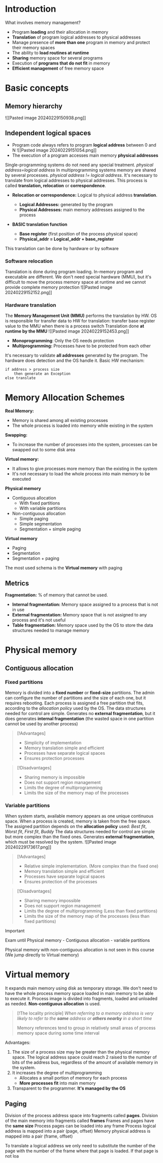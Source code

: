 # Introduction

What involves memory management?
- Program **loading** and their allocation in memory
- **Translation** of program logical addresses to physical addresses
- Manage presence of **more than one** program in memory and protect their memory spaces
- The ability to **load routines at runtime**
- **Sharing** memory space for several programs
- Execution of **programs that do not fit** in memory
- **Efficient management** of free memory space

# Basic concepts

## Memory hierarchy

![[Pasted image 20240229150938.png]]

## Independent logical spaces

- Program code always refers to program **logical address** between 0 and N
![[Pasted image 20240229151054.png]]
- The execution of a program accesses main memory **physical addresses**

Single-programming systems do not need any special treatment. *physical address=logical address*
In multiprogramming systems memory are shared by several processes. *physical address != logical address*. It's necessary to translate from logical addresses to physical addresses. This process is called **translation, relocation** or **correspondence**.

- **Relocation or correspondence:** Logical to physical address **translation**.
	- **Logical Addresses:** generated by the program
	- **Physical Addresses:** main memory addresses assigned to the process

- **BASIC translation function**
	- **Base register** (first position of the process physical space)
	- **Physical_addr = Logical_addr + base_register**

This translation can be done by hardware or by software

### Software relocation

Translation is done during program loading. In-memory program and executable are different. We don't need special hardware (MMU), but it's difficult to move the process memory space at runtime and we cannot provide complete memory protection
![[Pasted image 20240229152152.png]]

### Hardware translation

The **Memory Management Unit (MMU)** performs the translation by HW. OS is responsible for transfer data to HW for translation: transfer base register value to the MMU when there is a process switch
Translation done **at runtime by the MMU**
![[Pasted image 20240229152453.png]]

- **Monoprogramming**: Only the OS needs protection
- **Multiprogramming:** Processes have to  be protected from each other

It's necessary to validate **all addresses** generated by the program. The hardware does detection and the OS handle it. Basic HW mechanism:

```pseudocode
if address > process size
	then generate an Exception
else translate
```

# Memory Allocation Schemes

**Real Memory:**
- Memory is shared among all existing processes
- The whole process is loaded into memory while existing in the system

**Swapping:**
- To increase the number of processes into the system, processes can be swapped out to some disk area

**Virtual memory:**
- It allows to give processes more memory than the existing in the system
- It's not necessary to load the whole process into main memory to be executed

**Physical memory**
- Contiguous allocation
	- With fixed partitions
	- With variable partitions
- Non-contiguous allocation
	- Simple paging
	- Simple segmentation
	- Segmentation + simple paging

**Virtual memory**
- Paging
- Segmentation
- Segmentation + paging

The most used schema is the **Virtual memory** with paging

## Metrics

**Fragmentation:** % of memory that cannot be used.
- **Internal fragmentation:** Memory space assigned to a process that is not in use
- **External fragmentation:** Memory space that is not assigned to any process and it's not useful
- **Table fragmentation:** Memory space used by the OS to store the data structures needed to manage memory

# Physical memory

## Contiguous allocation

### Fixed partitions

Memory is divided into a **fixed number** or **fixed-size** partitions. The admin can configure the number of partitions and the size of each one, but it requires rebooting. Each process is assigned a free partition that fits, according to the *allocation policy* used by the OS.
The data structures needed for control are simple. Generates no **external fragmentation**, but it does generates **internal fragmentation** (the wasted space in one partition cannot be used by another process)

>[!Advantages]
>- Simplicity of implementation
>- Memory translation simple and efficient
>- Processes have separate logical spaces
>- Ensures protection processes

>[!Disadvantages]
>- Sharing memory is impossible
>- Does not support region management
>- Limits the degree of multiprogramming
>- Limits the size of the memory map of the processes


### Variable partitions

When system starts, available memory appears as one unique continuous space. When a process is created, memory is taken from the free space. The assigned partition depends on the **allocation policy** used: *Best fit*, *Worst fit*, *First fit*, *Buddy*
The data structures needed for control are simple but more complex than the fixed ones. Generates **external fragmentation**, which must be resolved by the system.
![[Pasted image 20240229173617.png]]

>[!Advantages]
>- Relative simple implementation. (More complex than the fixed one)
>- Memory translation simple and efficient
>- Processes have separate logical spaces
>- Ensures protection of the processes

>[!Disadvantages]
>- Sharing memory impossible
>- Does not support region management
>- Limits the degree of multiprogramming (Less than fixed partitions)
>- Limits the size of the memory map of the processes (less than fixed partitions)


>[!Important]
>Exam until Physical memory - Contiguous allocation - variable partitions
>
>Physical memory with non-contiguous allocation is not seen in this course (We jump directly to Virtual memory)
>


# Virtual memory

It expands main memory using disk as temporary storage. We don't need to have the whole process memory space loaded in main memory to be able to execute it. Process image is divided into fragments, loaded and unloaded as needed. **Non-contiguous allocation** is used.

>[!The locality principle]
>*When referring to a memory address is very likely to refer to the **same** address or **others nearby** in a short time*
>
>Memory references tend to group in relatively small areas of process memory space during some time interval

Advantages:

1. The size of a process size may be greater than the physical memory space. The logical address space could reach 2 raised to the number of bits of the address bus, regardless of the amount of available memory in the system.
2. It increases the degree of multiprogramming
	- Allocates a small portion of memory for each process
	- **More processes fit** into main memory
3. Transparent to the programmer. **It's managed by the OS**

## Paging

Division of the process address space into fragments called **pages**.
Division of the main memory into fragments called **frames**
Frames and pages have the **same size**
Process pages can be loaded into any frame
Process logical address is mapped into a pair (page, offset)
Memory physical address is mapped into a pair (frame, offset)

To translate a logical address we only need to substitute the number of the page with the number of the frame where that page is loaded. If that page is not loa